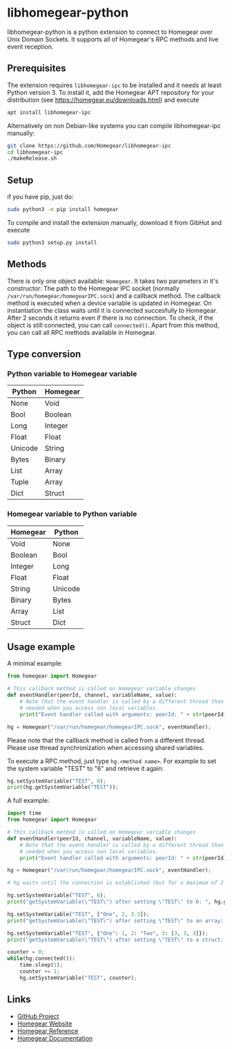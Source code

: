 libhomegear-python
==================

libhomegear-python is a python extension to connect to Homegear over Unix Domain Sockets. It supports all of Homegear's RPC methods and live event reception.

## Prerequisites

The extension requires `libhomegear-ipc` to be installed and it needs at least Python version 3. To install it, add the Homegear APT repository for your distribution (see https://homegear.eu/downloads.html) and execute

```bash
apt install libhomegear-ipc
```

Alternatively on non Debian-like systems you can compile libhomegear-ipc manually:

```bash
git clone https://github.com/Homegear/libhomegear-ipc
cd libhomegear-ipc
./makeRelease.sh
```

## Setup

if you have pip, just do:

```bash
sudo python3 -m pip install homegear
```

To compile and install the extension manually, download it from GibHut and execute

```bash
sudo python3 setup.py install
```

## Methods

There is only one object available: `Homegear`. It takes two parameters in it's constructor: The path to the Homegear IPC socket (normally `/var/run/homegear/homegearIPC.sock`) and a callback method. The callback method is executed when a device variable is updated in Homegear. On instantiation the class waits until it is connected succesfully to Homegear. After 2 seconds it returns even if there is no connection. To check, if the object is still connected, you can call `connected()`. Apart from this method, you can call all RPC methods available in Homegear.

## Type conversion

### Python variable to Homegear variable

Python | Homegear
-------|---------
None | Void
Bool | Boolean
Long | Integer
Float | Float
Unicode | String
Bytes | Binary
List | Array
Tuple | Array
Dict | Struct

### Homegear variable to Python variable

Homegear | Python
-------|---------
Void | None
Boolean | Bool
Integer | Long
Float | Float
String | Unicode
Binary | Bytes
Array | List
Struct | Dict

## Usage example

A minimal example:

```python
from homegear import Homegear

# This callback method is called on Homegear variable changes
def eventHandler(peerId, channel, variableName, value):
	# Note that the event handler is called by a different thread than the main thread. I. e. thread synchronization is
	# needed when you access non local variables.
	print("Event handler called with arguments: peerId: " + str(peerId) + "; channel: " + str(channel) + "; variable name: " + variableName + "; value: " + str(value));

hg = Homegear("/var/run/homegear/homegearIPC.sock", eventHandler);
```

Please note that the callback method is called from a different thread. Please use thread synchronization when accessing shared variables.

To execute a RPC method, just type `hg.<method name>`. For example to set the system variable "TEST" to "6" and retrieve it again:

```python
hg.setSystemVariable("TEST", 6);
print(hg.getSystemVariable("TEST"));
```

A full example:

```python
import time
from homegear import Homegear

# This callback method is called on Homegear variable changes
def eventHandler(peerId, channel, variableName, value):
	# Note that the event handler is called by a different thread than the main thread. I. e. thread synchronization is
	# needed when you access non local variables.
	print("Event handler called with arguments: peerId: " + str(peerId) + "; channel: " + str(channel) + "; variable name: " + variableName + "; value: " + str(value));

hg = Homegear("/var/run/homegear/homegearIPC.sock", eventHandler);

# hg waits until the connection is established (but for a maximum of 2 seonds).

hg.setSystemVariable("TEST", 6);
print("getSystemVariable(\"TEST\") after setting \"TEST\" to 6: ", hg.getSystemVariable("TEST"));

hg.setSystemVariable("TEST", ["One", 2, 3.3]);
print("getSystemVariable(\"TEST\") after setting \"TEST\" to an array: ", hg.getSystemVariable("TEST"));

hg.setSystemVariable("TEST", {"One": 1, 2: "Two", 3: [3, 3, 3]});
print("getSystemVariable(\"TEST\") after setting \"TEST\" to a struct: ", hg.getSystemVariable("TEST"));

counter = 0;
while(hg.connected()):
	time.sleep(1);
	counter += 1;
	hg.setSystemVariable("TEST", counter);
```

## Links

* [GitHub Project](https://github.com/Homegear/libhomegear-python)
* [Homegear Website](https://homegear.eu)
* [Homegear Reference](https://ref.homegear.eu)
* [Homegear Documentation](https://doc.homegear.eu)

